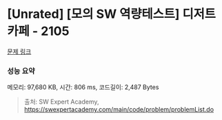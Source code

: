 # [Unrated] [모의 SW 역량테스트] 디저트 카페 - 2105 

[문제 링크](https://swexpertacademy.com/main/code/problem/problemDetail.do?contestProbId=AV5VwAr6APYDFAWu) 

### 성능 요약

메모리: 97,680 KB, 시간: 806 ms, 코드길이: 2,487 Bytes



> 출처: SW Expert Academy, https://swexpertacademy.com/main/code/problem/problemList.do